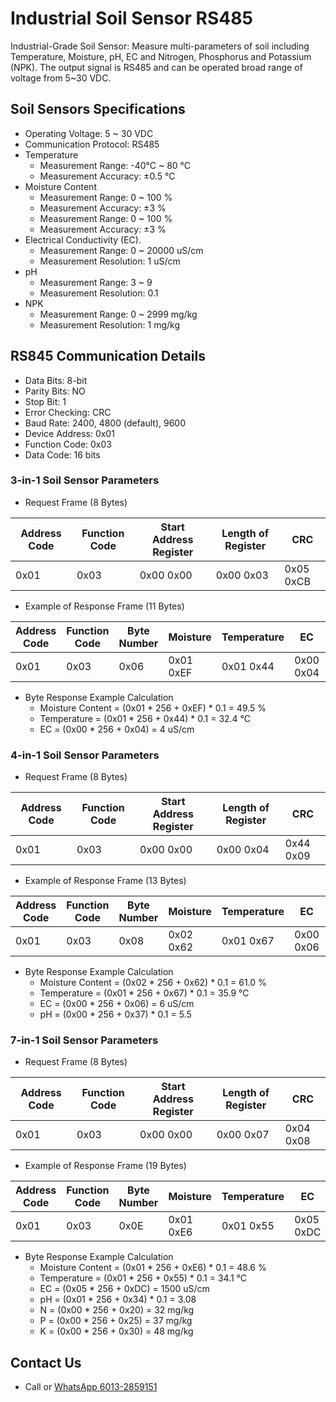 # Industrial Soil Sensor RS485
Industrial-Grade Soil Sensor: Measure multi-parameters of soil including Temperature, Moisture, pH, EC and Nitrogen, Phosphorus and Potassium (NPK). The output signal is RS485 and can be operated broad range of voltage from 5~30 VDC.

## Soil Sensors Specifications
- Operating Voltage: 5 ~ 30 VDC
- Communication Protocol: RS485
- Temperature
    - Measurement Range: -40°C ~ 80 °C
    - Measurement Accuracy: ±0.5 °C
- Moisture Content
    - Measurement Range: 0 ~ 100 %
    - Measurement Accuracy: ±3 %
    - Measurement Range: 0 ~ 100 %
    - Measurement Accuracy: ±3 %
- Electrical Conductivity (EC).
    - Measurement Range: 0 ~ 20000 uS/cm
    - Measurement Resolution: 1 uS/cm
- pH
    - Measurement Range: 3 ~ 9
    - Measurement Resolution: 0.1
- NPK
    - Measurement Range: 0 ~ 2999 mg/kg
    - Measurement Resolution: 1 mg/kg 

## RS845 Communication Details
- Data Bits: 8-bit
- Parity Bits: NO
- Stop Bit: 1
- Error Checking: CRC
- Baud Rate: 2400, 4800 (default), 9600
- Device Address: 0x01
- Function Code: 0x03
- Data Code: 16 bits

### 3-in-1 Soil Sensor Parameters
- Request Frame (8 Bytes)

| Address Code | Function Code | Start Address Register | Length of Register  | CRC        |
| ------------ | ------------- | ---------------------- | ------------------- | ---------- |
| 0x01         | 0x03          | 0x00 0x00              | 0x00 0x03           | 0x05 0xCB  |

- Example of Response Frame (11 Bytes)

| Address Code | Function Code | Byte Number | Moisture  | Temperature | EC        | CRC        |
| ------------ | ------------- | ----------- | --------- | ----------- | --------- | ---------- |
| 0x01         | 0x03          | 0x06        | 0x01 0xEF | 0x01 0x44   | 0x00 0x04 | 0xB5 0x59  |
- Byte Response Example Calculation
    - Moisture Content = (0x01 * 256 + 0xEF) * 0.1 = 49.5 %
    - Temperature = (0x01 * 256 + 0x44) * 0.1 = 32.4 °C
    - EC = (0x00 * 256 + 0x04) = 4 uS/cm

### 4-in-1 Soil Sensor Parameters
- Request Frame (8 Bytes)

| Address Code | Function Code | Start Address Register | Length of Register  | CRC        |
| ------------ | ------------- | ---------------------- | ------------------- | ---------- |
| 0x01         | 0x03          | 0x00 0x00              | 0x00 0x04           | 0x44 0x09  |

- Example of Response Frame (13 Bytes)

| Address Code | Function Code | Byte Number | Moisture  | Temperature | EC        | pH        | CRC        |
| ------------ | ------------- | ----------- | --------- | ----------- | --------- | --------- | ---------- |
| 0x01         | 0x03          | 0x08        | 0x02 0x62 | 0x01 0x67   | 0x00 0x06 | 0x00 0x37 | 0xC2 0x06       |
- Byte Response Example Calculation
    - Moisture Content = (0x02 * 256 + 0x62) * 0.1 = 61.0 %
    - Temperature = (0x01 * 256 + 0x67) * 0.1 = 35.9 °C
    - EC = (0x00 * 256 + 0x06) = 6 uS/cm
    - pH = (0x00 * 256 + 0x37) * 0.1 = 5.5

### 7-in-1 Soil Sensor Parameters
- Request Frame (8 Bytes)

| Address Code | Function Code | Start Address Register | Length of Register  | CRC        |
| ------------ | ------------- | ---------------------- | ------------------- | ---------- |
| 0x01         | 0x03          | 0x00 0x00              | 0x00 0x07           | 0x04 0x08  |

- Example of Response Frame (19 Bytes)

| Address Code | Function Code | Byte Number | Moisture  | Temperature | EC        | pH        | Nitrogen (N) | Phosphorus (P)  | Potassium (K) | CRC        |
| ------------ | ------------- | ----------- | --------- | ----------- | --------- | --------- | ------------ | --------------- | ------------- | ---------- |
| 0x01         | 0x03          | 0x0E        | 0x01 0xE6 | 0x01 0x55   | 0x05 0xDC | 0x01 0x34 | 0x00 0x20    | 0x00 0x25       | 0x00 0x30     | 0x04 0x08  |
- Byte Response Example Calculation
    - Moisture Content = (0x01 * 256 + 0xE6) * 0.1 = 48.6 %
    - Temperature = (0x01 * 256 + 0x55) * 0.1 = 34.1 °C
    - EC = (0x05 * 256 + 0xDC) = 1500 uS/cm
    - pH = (0x01 * 256 + 0x34) * 0.1 = 3.08
    - N = (0x00 * 256 + 0x20) = 32 mg/kg
    - P = (0x00 * 256 + 0x25) = 37 mg/kg
    - K = (0x00 * 256 + 0x30) = 48 mg/kg

## Contact Us
- Call or [WhatsApp 6013-2859151](https://wa.me/60132899151)
